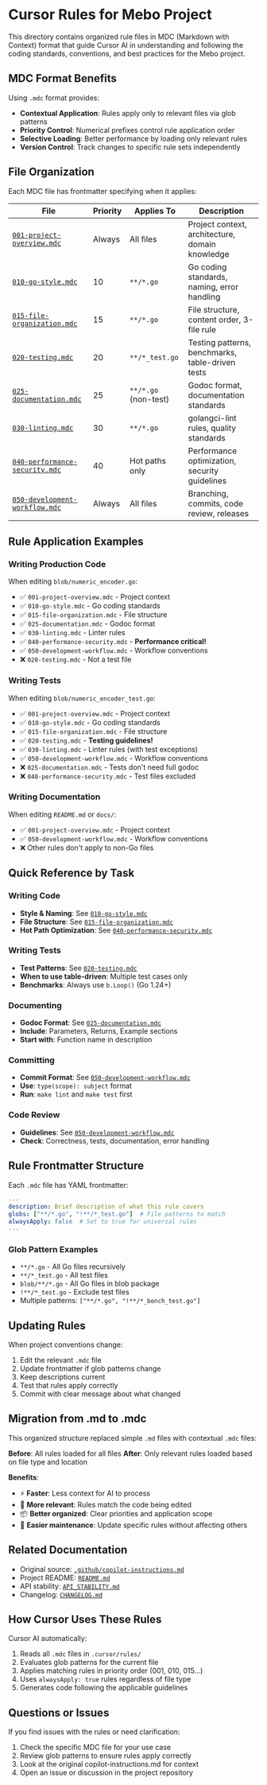 # Cursor Rules for Mebo Project

This directory contains organized rule files in MDC (Markdown with Context) format that guide Cursor AI in understanding and following the coding standards, conventions, and best practices for the Mebo project.

## MDC Format Benefits

Using `.mdc` format provides:

- **Contextual Application**: Rules apply only to relevant files via glob patterns
- **Priority Control**: Numerical prefixes control rule application order
- **Selective Loading**: Better performance by loading only relevant rules
- **Version Control**: Track changes to specific rule sets independently

## File Organization

Each MDC file has frontmatter specifying when it applies:

| File | Priority | Applies To | Description |
|------|----------|------------|-------------|
| [`001-project-overview.mdc`](001-project-overview.mdc) | Always | All files | Project context, architecture, domain knowledge |
| [`010-go-style.mdc`](010-go-style.mdc) | 10 | `**/*.go` | Go coding standards, naming, error handling |
| [`015-file-organization.mdc`](015-file-organization.mdc) | 15 | `**/*.go` | File structure, content order, 3-file rule |
| [`020-testing.mdc`](020-testing.mdc) | 20 | `**/*_test.go` | Testing patterns, benchmarks, table-driven tests |
| [`025-documentation.mdc`](025-documentation.mdc) | 25 | `**/*.go` (non-test) | Godoc format, documentation standards |
| [`030-linting.mdc`](030-linting.mdc) | 30 | `**/*.go` | golangci-lint rules, quality standards |
| [`040-performance-security.mdc`](040-performance-security.mdc) | 40 | Hot paths only | Performance optimization, security guidelines |
| [`050-development-workflow.mdc`](050-development-workflow.mdc) | Always | All files | Branching, commits, code review, releases |

## Rule Application Examples

### Writing Production Code

When editing `blob/numeric_encoder.go`:
- ✅ `001-project-overview.mdc` - Project context
- ✅ `010-go-style.mdc` - Go coding standards
- ✅ `015-file-organization.mdc` - File structure
- ✅ `025-documentation.mdc` - Godoc format
- ✅ `030-linting.mdc` - Linter rules
- ✅ `040-performance-security.mdc` - **Performance critical!**
- ✅ `050-development-workflow.mdc` - Workflow conventions
- ❌ `020-testing.mdc` - Not a test file

### Writing Tests

When editing `blob/numeric_encoder_test.go`:
- ✅ `001-project-overview.mdc` - Project context
- ✅ `010-go-style.mdc` - Go coding standards
- ✅ `015-file-organization.mdc` - File structure
- ✅ `020-testing.mdc` - **Testing guidelines!**
- ✅ `030-linting.mdc` - Linter rules (with test exceptions)
- ✅ `050-development-workflow.mdc` - Workflow conventions
- ❌ `025-documentation.mdc` - Tests don't need full godoc
- ❌ `040-performance-security.mdc` - Test files excluded

### Writing Documentation

When editing `README.md` or `docs/`:
- ✅ `001-project-overview.mdc` - Project context
- ✅ `050-development-workflow.mdc` - Workflow conventions
- ❌ Other rules don't apply to non-Go files

## Quick Reference by Task

### Writing Code
- **Style & Naming**: See [`010-go-style.mdc`](010-go-style.mdc)
- **File Structure**: See [`015-file-organization.mdc`](015-file-organization.mdc)
- **Hot Path Optimization**: See [`040-performance-security.mdc`](040-performance-security.mdc)

### Writing Tests
- **Test Patterns**: See [`020-testing.mdc`](020-testing.mdc)
- **When to use table-driven**: Multiple test cases only
- **Benchmarks**: Always use `b.Loop()` (Go 1.24+)

### Documenting
- **Godoc Format**: See [`025-documentation.mdc`](025-documentation.mdc)
- **Include**: Parameters, Returns, Example sections
- **Start with**: Function name in description

### Committing
- **Commit Format**: See [`050-development-workflow.mdc`](050-development-workflow.mdc)
- **Use**: `type(scope): subject` format
- **Run**: `make lint` and `make test` first

### Code Review
- **Guidelines**: See [`050-development-workflow.mdc`](050-development-workflow.mdc)
- **Check**: Correctness, tests, documentation, error handling

## Rule Frontmatter Structure

Each `.mdc` file has YAML frontmatter:

```yaml
---
description: Brief description of what this rule covers
globs: ["**/*.go", "!**/*_test.go"]  # File patterns to match
alwaysApply: false  # Set to true for universal rules
---
```

### Glob Pattern Examples

- `**/*.go` - All Go files recursively
- `**/*_test.go` - All test files
- `blob/**/*.go` - All Go files in blob package
- `!**/*_test.go` - Exclude test files
- Multiple patterns: `["**/*.go", "!**/*_bench_test.go"]`

## Updating Rules

When project conventions change:

1. Edit the relevant `.mdc` file
2. Update frontmatter if glob patterns change
3. Keep descriptions current
4. Test that rules apply correctly
5. Commit with clear message about what changed

## Migration from .md to .mdc

This organized structure replaced simple `.md` files with contextual `.mdc` files:

**Before**: All rules loaded for all files
**After**: Only relevant rules loaded based on file type and location

**Benefits**:
- ⚡ **Faster**: Less context for AI to process
- 🎯 **More relevant**: Rules match the code being edited
- 📦 **Better organized**: Clear priorities and application scope
- 🔧 **Easier maintenance**: Update specific rules without affecting others

## Related Documentation

- Original source: [`.github/copilot-instructions.md`](../../.github/copilot-instructions.md)
- Project README: [`README.md`](../../README.md)
- API stability: [`API_STABILITY.md`](../../API_STABILITY.md)
- Changelog: [`CHANGELOG.md`](../../CHANGELOG.md)

## How Cursor Uses These Rules

Cursor AI automatically:
1. Reads all `.mdc` files in `.cursor/rules/`
2. Evaluates glob patterns for the current file
3. Applies matching rules in priority order (001, 010, 015...)
4. Uses `alwaysApply: true` rules regardless of file type
5. Generates code following the applicable guidelines

## Questions or Issues

If you find issues with the rules or need clarification:

1. Check the specific MDC file for your use case
2. Review glob patterns to ensure rules apply correctly
3. Look at the original copilot-instructions.md for context
4. Open an issue or discussion in the project repository
